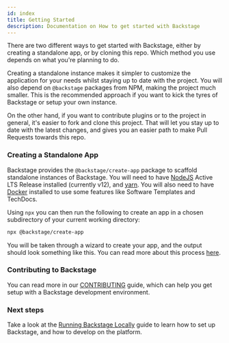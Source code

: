 ```yaml
---
id: index
title: Getting Started
description: Documentation on How to get started with Backstage
---
```


There are two different ways to get started with Backstage, either by creating a
standalone app, or by cloning this repo. Which method you use depends on what
you're planning to do.

Creating a standalone instance makes it simpler to customize the application for
your needs whilst staying up to date with the project. You will also depend on
`@backstage` packages from NPM, making the project much smaller. This is the
recommended approach if you want to kick the tyres of Backstage or setup your
own instance.

On the other hand, if you want to contribute plugins or to the project in
general, it's easier to fork and clone this project. That will let you stay up
to date with the latest changes, and gives you an easier path to make Pull
Requests towards this repo.

### Creating a Standalone App

Backstage provides the `@backstage/create-app` package to scaffold standalone
instances of Backstage. You will need to have
[NodeJS](https://nodejs.org/en/download/) Active LTS Release installed
(currently v12), and [yarn](https://classic.yarnpkg.com/en/docs/install). You
will also need to have [Docker](https://docs.docker.com/engine/install/)
installed to use some features like Software Templates and TechDocs.

Using `npx` you can then run the following to create an app in a chosen
subdirectory of your current working directory:

```bash
npx @backstage/create-app
```

You will be taken through a wizard to create your app, and the output should
look something like this. You can read more about this process
[here](https://backstage.io/docs/getting-started/create-an-app).

### Contributing to Backstage

You can read more in our
[CONTRIBUTING](https://github.com/spotify/backstage/blob/master/CONTRIBUTING.md)
guide, which can help you get setup with a Backstage development environment.

### Next steps

Take a look at the [Running Backstage Locally](./running-backstage-locally.md)
guide to learn how to set up Backstage, and how to develop on the platform.
